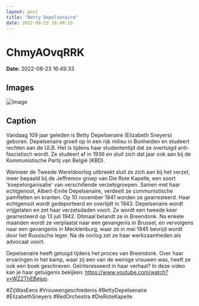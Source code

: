 ```yaml
---
layout: post
title: "Betty Depelsenaire"
date: 2022-08-23 16:49:33
---
```


# ChmyAOvqRRK

**Date:** 2022-08-23 16:49:33

## Images

![Image](/zij.was.eens/images/ChmyAOvqRRK_0.jpg)

## Caption

Vandaag 109 jaar geleden is Betty Depelsenaire (Elizabeth Sneyers) geboren. Depelsenaire groeit op in een rijk milieu in Bonheiden en studeert rechten aan de ULB. Het is tijdens haar studententijd dat ze overtuigd anti-fascistisch wordt. Ze studeert af in 1936 en sluit zich dat jaar ook aan bij de Kommunistische Partij van België (KBD).

Wanneer de Tweede Wereldoorlog uitbreekt sluit ze zich aan bij het verzet, meer bepaald bij de Jeffremov groep van Die Rote Kapelle, een soort 'koepelorganisatie' van verschillende verzetsgroepen. Samen met haar echtgenoot, Albert-Emile Depelsenaire, verdeelt ze communistische pamfletten en kranten. Op 10 november 1941 worden ze gearresteerd. Haar echtgenoot wordt gedeporteerd en overlijdt in 1943. Depelsenaire wordt vrijgelaten en zet haar verzetsdaden voort. Ze wordt een tweede keer gearresteerd op 13 juli 1942. Ditmaal belandt ze in Breendonk. Na enkele maanden wordt ze verplaatst naar een gevangenis in Brussel, en vervolgens naar een gevangenis in Mecklenburg, waar ze in mei 1945 bevrijd wordt door het Russische leger. Na de oorlog zet ze haar werkzaamheden als advocaat voort.

Depelsenaire heeft getuigd tijdens het proces van Breendonk. Over haar ervaringen in het kamp, waar zij een van de weinige vrouwen was, heeft ze ook een boek geschreven. Geïnteresseerd in haar verhaal? In deze video kan je haar getuigenis bekijken: https://www.youtube.com/watch?v=WZ2ThEBejuo. 

#ZijWasEens #Vrouwengeschiedenis #BettyDepelsenaire #ElizabethSneyers #RedOrchestra #DieRoteKapelle

